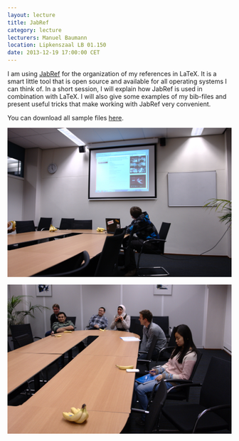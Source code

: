 ```yaml
---
layout: lecture
title: JabRef
category: lecture
lecturers: Manuel Baumann
location: Lipkenszaal LB 01.150
date: 2013-12-19 17:00:00 CET
---
```


I am using [JabRef] for the organization of my references in LaTeX. It is a smart little tool that is open source and available for all operating systems I can think of. In a short session, I will explain how JabRef is used in combination with LaTeX. I will also give some examples of my bib-files and present useful tricks that make working with JabRef very convenient.

You can download all sample files [here](/presentations/jabref/JabRef_goes_baNaNa.tar).

[JabRef]: http://jabref.sourceforge.net/

![photo of presentation](/images/2013-12-19-JabRef/0001.jpg)

![photo of presentation](/images/2013-12-19-JabRef/0002.jpg)
